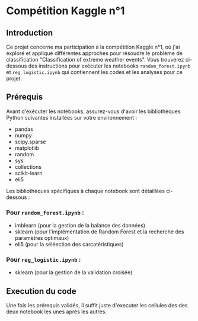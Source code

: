 # Compétition Kaggle n°1

## Introduction
Ce projet concerne ma participation à la compétition Kaggle n°1, où j'ai exploré et appliqué différentes approches pour résoudre le problème de classification "Classification of extreme weather events". Vous trouverez ci-dessous des instructions pour exécuter les notebooks `random_forest.ipynb` et `reg_logistic.ipynb` qui contiennent les codes et les analyses pour ce projet.

## Prérequis
Avant d'exécuter les notebooks, assurez-vous d'avoir les bibliothèques Python suivantes installées sur votre environnement :
- pandas
- numpy
- scipy.sparse
- matplotlib
- random
- sys
- collections
- scikit-learn 
- eli5

Les bibliothèques spécifiques à chaque notebook sont détaillées ci-dessous :

### Pour `random_forest.ipynb` :
- imblearn (pour la gestion de la balance des données)
- sklearn (pour l'implémentation de Random Forest et la recherche des paramètres optimaux)
- eli5 (pour la séléection des carcatéristiques)

### Pour `reg_logistic.ipynb` :
- sklearn (pour la gestion de la validation croisée)

## Execution du code

Une fois les prérequis validés, il suffit juste d'executer les cellules des des deux notebook les unes après les autres.